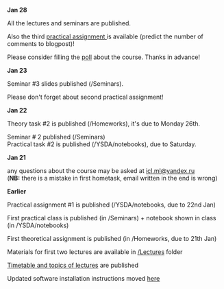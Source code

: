 __Jan 28__

All the lectures and seminars are published.

Also the third <a href='http://nbviewer.ipython.org/github/iamfullofspam/YSDA_ICL/blob/master/YSDA/notebooks/Hometask2.ipynb'>
practical assignment </a>  is available (predict the number of comments to blogpost)!

Please consider filling the <a href='https://docs.google.com/forms/d/1kmNnQEiL3t0F7RfxbEaQWs33B9NqC034MzhMH3mWGiQ/viewform'>poll</a> about the course. 
Thanks in advance!

__Jan 23__

Seminar #3 slides published (/Seminars).

Please don't forget about second practical assignment! 

__Jan 22__

Theory task #2 is published (/Homeworks), it's due to Monday 26th.

Seminar # 2 published (/Seminars) <br />
Practical task #2 is published (/YSDA/notebooks), due to Saturday.

__Jan 21__

any questions about the course may be asked at icl.ml@yandex.ru <br />
(__NB:__ there is a mistake in first hometask, email written in the end is wrong)

__Earlier__

Practical assignment #1 is published (/YSDA/notebooks, due to 22nd Jan)

First practical class is published (in /Seminars) + notebook shown in class (in /YSDA/notebooks)

First theoretical assignment is published (in /Homeworks, due to 21th Jan)

Materials for first two lectures are available in <a href='https://github.com/iamfullofspam/YSDA_ICL/tree/master/Lectures'>/Lectures</a> folder 

<a href='https://github.com/iamfullofspam/YSDA_ICL/wiki/Timetable-&-topics-of-lectures' > Timetable and topics of lectures</a> are published 

Updated software installation instructions moved <a href='https://github.com/iamfullofspam/YSDA_ICL/wiki/Software-installation'>here</a>

